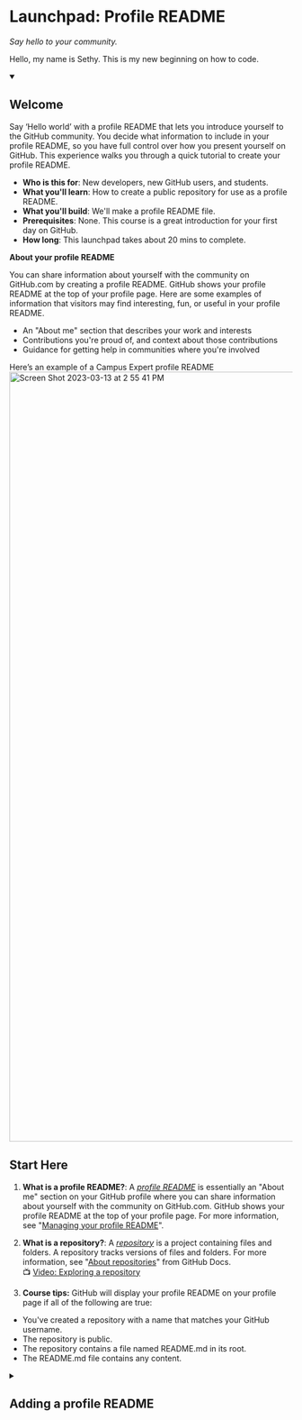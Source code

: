 <!-- 
  <<< Author notes: Header of the course >>> 
  Include a 1280×640 image, course title in sentence case, and a concise description in emphasis.
  In your repository settings: enable template repository, add your 1280×640 social image, auto delete head branches.
  Add your open source license, GitHub uses Creative Commons Attribution 4.0 International.
-->

# Launchpad: Profile README

_Say hello to your community._

Hello, my name is Sethy. This is my new beginning on how to code. 

<!-- 
  <<< Author notes: Start of the course >>> 
  Include start button, a note about Actions minutes,
  and tell the learner why they should take the course.
  Each step should be wrapped in <details>/<summary>, with an `id` set.
  The start <details> should have `open` as well.
  Do not use quotes on the <details> tag attributes.
-->

<details id=0 open>
<summary><h2>Welcome</h2></summary>

Say ‘Hello world’ with a profile README that lets you introduce yourself to the GitHub community. You decide what information to include in your profile README, so you have full control over how you present yourself on GitHub. This experience walks you through a quick tutorial to create your profile README.
- **Who is this for**: New developers, new GitHub users, and students.
- **What you'll learn**: How to create a public repository for use as a profile README.
- **What you'll build**: We'll make a profile README file.
- **Prerequisites**: None. This course is a great introduction for your first day on GitHub.
- **How long**: This launchpad takes about 20 mins to complete.

**About your profile README**

You can share information about yourself with the community on GitHub.com by creating a profile README. GitHub shows your profile README at the top of your profile page. Here are some examples of information that visitors may find interesting, fun, or useful in your profile README.
- An "About me" section that describes your work and interests
- Contributions you're proud of, and context about those contributions
- Guidance for getting help in communities where you're involved

Here’s an example of a Campus Expert profile README
<img width="1367" alt="Screen Shot 2023-03-13 at 2 55 41 PM" src="https://user-images.githubusercontent.com/107881423/224805660-26f7272f-6df1-42c0-b4c4-f3b2d790dd65.png">






## Start Here

1. **What is a profile README?**: A _[profile README](https://docs.github.com/account-and-profile/setting-up-and-managing-your-github-profile/customizing-your-profile/managing-your-profile-readme)_ is essentially an "About me" section on your GitHub profile where you can share information about yourself with the community on GitHub.com. GitHub shows your profile README at the top of your profile page. For more information, see "[Managing your profile README](https://docs.github.com/en/account-and-profile/setting-up-and-managing-your-github-profile/customizing-your-profile/managing-your-profile-readme)".

2. **What is a repository?**: A _[repository](https://docs.github.com/get-started/quickstart/github-glossary#repository)_ is a project containing files and folders. A repository tracks versions of files and folders. For more information, see "[About repositories](https://docs.github.com/en/repositories/creating-and-managing-repositories/about-repositories)" from GitHub Docs.
<br>:tv: [Video: Exploring a repository](https://www.youtube.com/watch?v=R8OAwrcMlRw)
3. **Course tips:**
GitHub will display your profile README on your profile page if all of the following are true:
 - You've created a repository with a name that matches your GitHub username.
 - The repository is public.
 - The repository contains a file named README.md in its root.
 - The README.md file contains any content.


</details>

<!-- 
  <<< Author notes: Step 1 >>> 
  Choose 3-5 steps for your course.
  The first step is always the hardest, so pick something easy!
  Link to docs.github.com for further explanations.
  Encourage users to open new tabs for steps!
-->

<details id=1>
<summary><h2>Adding a profile README</h2></summary>

1. Open an additional tab in GitHub and follow the instructions below.

2. In the upper-right corner of any page, click the ‘+’ and use the  drop-down menu, and select New repository.
<img width="265" alt="Screen Shot 2023-03-13 at 3 27 56 PM" src="https://user-images.githubusercontent.com/107881423/224812150-895e1373-03c1-4208-83be-6f671eb41496.png">

3. Under "Repository name", type a repository name that matches your GitHub username. For example, if your username is "octocat", the repository name must be "octocat".
<img width="662" alt="Screen Shot 2023-03-13 at 3 28 06 PM" src="https://user-images.githubusercontent.com/107881423/224812371-3870872e-df11-4da8-8bbe-9d9ae3d57c3f.png">

4. Optionally, add a description of your repository. For example, "My personal repository."
<img width="643" alt="Screen Shot 2023-03-13 at 3 28 13 PM" src="https://user-images.githubusercontent.com/107881423/224812472-7c8da3b3-48fd-4d46-8ac6-dcadcef09d67.png">

5. Select Public.
<img width="651" alt="Screen Shot 2023-03-13 at 3 28 20 PM" src="https://user-images.githubusercontent.com/107881423/224812820-b40fd7a7-6802-4777-bf43-08c4b306efa9.png">

6. Select Initialize this repository with a README.
<img width="642" alt="Screen Shot 2023-03-13 at 3 28 28 PM" src="https://user-images.githubusercontent.com/107881423/224812890-790983ba-53d5-4eab-ba99-c46fb980b714.png">

7. Click Create repository.
<img width="646" alt="Screen Shot 2023-03-13 at 3 28 34 PM" src="https://user-images.githubusercontent.com/107881423/224813018-b15edbee-2765-414a-a14c-eacb2a85d7b7.png">

8. Above the right sidebar, click Edit README.
<img width="646" alt="Screen Shot 2023-03-13 at 3 28 41 PM" src="https://user-images.githubusercontent.com/107881423/224813085-b9f3df65-65dd-4d20-9298-1231f5b07e3b.png">

9. The generated README file is pre-populated with a template to give you some inspiration for your profile README.
<img width="659" alt="Screen Shot 2023-03-13 at 3 28 49 PM" src="https://user-images.githubusercontent.com/107881423/224813159-539f5b7d-ce1b-448e-bf92-f0c6d40f710f.png">

To add a photo, simply drag the file from your computer into the text edit box and it will be uploaded in that section. For a summary of all the available emojis and their codes, see "Emoji cheat sheet."

10. When you've made your customizations and want to save your work, select Commit Changes.
<img width="353" alt="Screen Shot 2023-03-13 at 3 38 58 PM" src="https://user-images.githubusercontent.com/107881423/224814477-ccef9444-5e98-4aac-8f78-8960b678abf5.png">


_You did it! :tada:_




<!-- 
  <<< Author notes: Finish >>> 
  Review what we learned, ask for feedback, provide next steps.
-->

<details id=X>
<summary><h2>Finish</h2></summary>

_Congratulations, you've completed this launchpad and joined the world of developers!_

<img src=https://octodex.github.com/images/collabocats.jpg alt=celebrate width=300 align=right>


### What's next?


Check out these resources to learn more or get involved:
- Check out the [Student Developer Pack](https://education.github.com/pack) for more resources and exclusive partner offers.
- Explore more Experiences to help you make the most of your GitHub account.
- [Read the GitHub Getting Started docs](https://docs.github.com/en/get-started).


</details>

<!--
  <<< Author notes: Footer >>>
  Add a link to get support, GitHub status page, code of conduct, license link.
-->

---

Get help: [Post in our discussion board](https://github.com/skills/.github/discussions) &bull; [Review the GitHub status page](https://www.githubstatus.com/)

&copy; 2023 GitHub &bull; [Code of Conduct](https://www.contributor-covenant.org/version/2/1/code_of_conduct/code_of_conduct.md) &bull; [CC-BY-4.0 License](https://creativecommons.org/licenses/by/4.0/legalcode)
